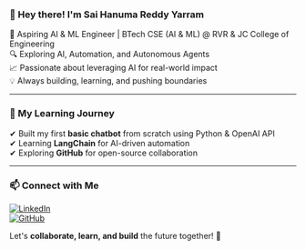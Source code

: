 ### 👋 Hey there! I'm Sai Hanuma Reddy Yarram

🚀 Aspiring AI & ML Engineer | BTech CSE (AI & ML) @ RVR & JC College of Engineering  
🔍 Exploring AI, Automation, and Autonomous Agents  
📈 Passionate about leveraging AI for real-world impact  
💡 Always building, learning, and pushing boundaries  

---

### 📌 My Learning Journey  
✔ Built my first **basic chatbot** from scratch using Python & OpenAI API  
✔ Learning **LangChain** for AI-driven automation  
✔ Exploring **GitHub** for open-source collaboration  

---

### 📫 Connect with Me  
[![LinkedIn](https://img.shields.io/badge/LinkedIn-Connect-blue?style=flat&logo=linkedin)](https://www.linkedin.com/in/saihanumareddy/)  
[![GitHub](https://img.shields.io/badge/GitHub-Follow-black?style=flat&logo=github)](https://github.com/saiyarram27)  

Let's **collaborate, learn, and build** the future together! 🚀
